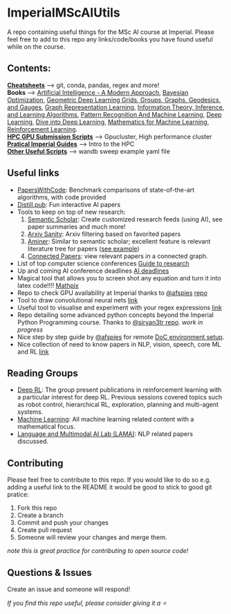 # ImperialMScAIUtils
A repo containing useful things for the MSc AI course at Imperial. Please feel free to add to this repo any links/code/books you have found useful while on the course.

## Contents:
**[Cheatsheets](cheatsheets/)** --> git, conda, pandas, regex and more!  
**Books** --> [Artificial Intelligence - A Modern Approach](https://drive.google.com/file/d/1EaUbq6oJ5GelNVPI84md2YNophO2ckxa/view?usp=sharing), [Bayesian Optimization](https://drive.google.com/file/d/1y7FzOvHZp42nXcrrqZ9v5o0bMsOF97HC/view?usp=sharing), [Geometric Deep Learning Grids, Groups, Graphs, Geodesics, and Gauges](https://drive.google.com/file/d/1BikzL9AK_Fbxs89a3U6xwrRZMpKxu-Xr/view?usp=sharing), [Graph Representation Learning](https://drive.google.com/file/d/1gXwObcHiFsRB6JEEztMfyIw4OjRDbyiY/view?usp=sharing), [Information Theory, Inference, and Learning Algorithms](https://drive.google.com/file/d/1qnMtsfKMKUR_YtfEFaeicu9a6wRXXQBW/view?usp=sharing), [Pattern Recognition And Machine Learning](https://drive.google.com/file/d/168UDdtnVeAYEHSHQk9_oZZwNODZH61Ih/view?usp=sharing), [Deep Learning](https://drive.google.com/file/d/1eBUXpdAbcuqzuRVFpt4D4AE5aNuSjzAc/view?usp=sharing), [Dive into Deep Learning](https://drive.google.com/file/d/1Qa_P8MFqCk9XAWYhk3X9jSo3Rg83VjMK/view?usp=sharing),  [Mathematics for Machine Learning](https://drive.google.com/file/d/1Kfo_-1l0lUavXj14Fn7Z_qsvn-qF5NrI/view?usp=sharing), [Reinforcement Learning](https://drive.google.com/file/d/1cx5eNuZuvtZQQpXIWVtQiMW7xH4El2cD/view?usp=sharing).  
**[HPC GPU Submission Scripts](gpu_sub_scripts/)** --> Gpucluster, High performance cluster  
**[Pratical Imperial Guides](practical_icl_guides/)** --> Intro to the HPC  
**[Other Useful Scripts](other_useful_scripts/)** --> wandb sweep example yaml file

## Useful links
* [PapersWithCode](https://paperswithcode.com/): Benchmark comparisons of state-of-the-art algorithms, with code provided 
* [Distill.pub](https://distill.pub/): Fun interactive AI papers 
* Tools to keep on top of new research:
    1. [Semantic Scholar](https://www.semanticscholar.org/): Create customized research feeds (using AI), see paper summaries and much more!
    2. [Arxiv Sanity](http://www.arxiv-sanity.com/): Arxiv filtering based on favorited papers
    3. [Aminer](https://www.aminer.cn/): Similar to semantic scholar; excellent feature is relevant literature tree for papers ([see example](https://mrt.aminer.cn/5e9979d9fc4ff8d805e696c0))
    4. [Connected Papers](https://www.connectedpapers.com/): view relevant papers in a connected graph.
* List of top computer science conferences [Guide to research](https://www.guide2research.com/topconf/)
* Up and coming AI conference deadlines [AI deadlines](https://aideadlin.es/?sub=ML,CV,NLP,RO,SP,DM)
* Magical tool that allows you to screen shot any equation and turn it into latex code!!!! [Mathpix](https://mathpix.com/)
* Repo to check GPU availability at Imperial thanks to [@afspies](https://github.com/afspies) [repo](https://github.com/afspies/ssh_gpu_checker)
* Tool to draw convolutional neural nets [link](http://alexlenail.me/NN-SVG/AlexNet.html)
* Useful tool to visualise and experiment with your regex expressions [link](https://extendsclass.com/regex-tester.html#python)
* Repo detailing some advanced python concepts beyond the Imperial Python Programming course. Thanks to [@sirvan3tr
](https://github.com/sirvan3tr) [repo](https://github.com/sirvan3tr/advanced-python).  _work in progress_
* Nice step by step guide by [@afspies](https://github.com/afspies) for remote [DoC environment setup](https://hackmd.io/@afspies/Bkd7Zq60K#).
* Nice collection of need to know papers in NLP, vision, speech, core ML and RL [link](https://aman.ai/papers/) 

## Reading Groups
* [Deep RL](https://sites.google.com/view/deep-rl-imperial/home): The group present publications in reinforcement learning with a particular interest for deep RL. Previous sessions covered topics such as robot control, hierarchical RL, exploration, planning and multi-agent systems.
* [Machine Learning](https://imperialcollegelondon.github.io/csml-reading-group/): All machine learning related content with a mathematical focus.
* [Language and Multimodal AI Lab (LAMA)](https://lama.doc.ic.ac.uk/): NLP related papers discussed.

## Contributing
Please feel free to contribute to this repo. If you would like to do so e.g. adding a useful link to the README it would be good to stick to good git pratice:
1. Fork this repo
2. Create a branch
3. Commit and push your changes
4. Create pull request
5. Someone will review your changes and merge them.

*note this is great practice for contributing to open source code!*

## Questions & Issues
Create an issue and someone will respond!

_If you find this repo useful, please consider giving it a ⭐_ 

